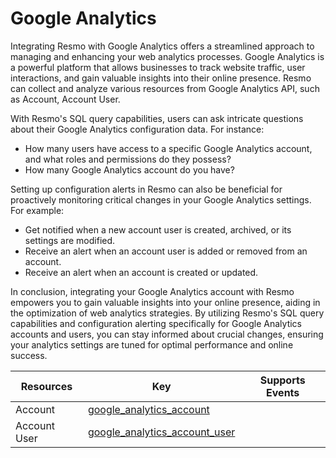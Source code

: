 Google Analytics
================
Integrating Resmo with Google Analytics offers a streamlined approach to managing and enhancing your web analytics processes. Google Analytics is a powerful platform that allows businesses to track website traffic, user interactions, and gain valuable insights into their online presence. Resmo can collect and analyze various resources from Google Analytics API, such as Account, Account User.

With Resmo's SQL query capabilities, users can ask intricate questions about their Google Analytics configuration data. For instance:

* How many users have access to a specific Google Analytics account, and what roles and permissions do they possess?
* How many Google Analytics account do you have?

Setting up configuration alerts in Resmo can also be beneficial for proactively monitoring critical changes in your Google Analytics settings. For example:

* Get notified when a new account user is created, archived, or its settings are modified.
* Receive an alert when an account user is added or removed from an account.
* Receive an alert when an account is created or updated.

In conclusion, integrating your Google Analytics account with Resmo empowers you to gain valuable insights into your online presence, aiding in the optimization of web analytics strategies. By utilizing Resmo's SQL query capabilities and configuration alerting specifically for Google Analytics accounts and users, you can stay informed about crucial changes, ensuring your analytics settings are tuned for optimal performance and online success.

| **Resources** | **Key**                                                                 | **Supports Events** |
| ------------- | ----------------------------------------------------------------------- | ------------------- |
| Account       | [google\_analytics\_account](google\_analytics\_account.md)             |                     |
| Account User  | [google\_analytics\_account\_user](google\_analytics\_account\_user.md) |                     |
